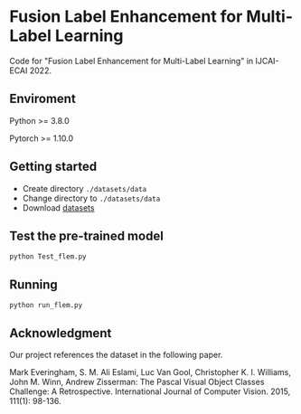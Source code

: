 # Fusion Label Enhancement for Multi-Label Learning

Code for "Fusion Label Enhancement for Multi-Label Learning" in IJCAI-ECAI 2022.


## Enviroment

Python >= 3.8.0

Pytorch >= 1.10.0

## Getting started

- Create directory `./datasets/data`
- Change directory to `./datasets/data`
- Download [datasets](https://drive.google.com/drive/folders/1v2XAZX4d7GCDct5VzFPOxtcM4_2z2dVO?usp=sharing)


## Test the pre-trained model

```
python Test_flem.py
```

## Running

```
python run_flem.py
```


## Acknowledgment

Our project references the dataset in the following paper.

Mark Everingham, S. M. Ali Eslami, Luc Van Gool, Christopher K. I. Williams, John M. Winn, Andrew Zisserman:
The Pascal Visual Object Classes Challenge: A Retrospective. International Journal of Computer Vision. 2015, 111(1): 98-136.

